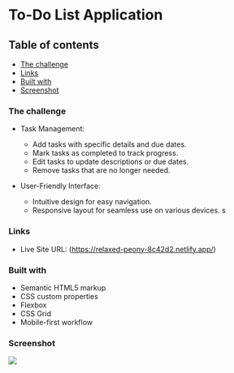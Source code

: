 # To-Do List Application

<!-- The To-Do List Application is a web-based task management tool that allows users to create, organize, and manage their daily tasks efficiently. The application provides a user-friendly interface where tasks can be added, marked as complete, edited, and removed.  -->

## Table of contents

  - [The challenge](#the-challenge)
  - [Links](#links)
  - [Built with](#built-with)
  - [Screenshot](#screenshot)

### The challenge
- Task Management:

  - Add tasks with specific details and due dates.
  - Mark tasks as completed to track progress.
  - Edit tasks to update descriptions or due dates.
  - Remove tasks that are no longer needed.

- User-Friendly Interface:

  - Intuitive design for easy navigation.
  - Responsive layout for seamless use on various devices.
s
### Links

- Live Site URL: (https://relaxed-peony-8c42d2.netlify.app/)


### Built with

- Semantic HTML5 markup
- CSS custom properties
- Flexbox
- CSS Grid
- Mobile-first workflow

### Screenshot

![](./screenshot.png)